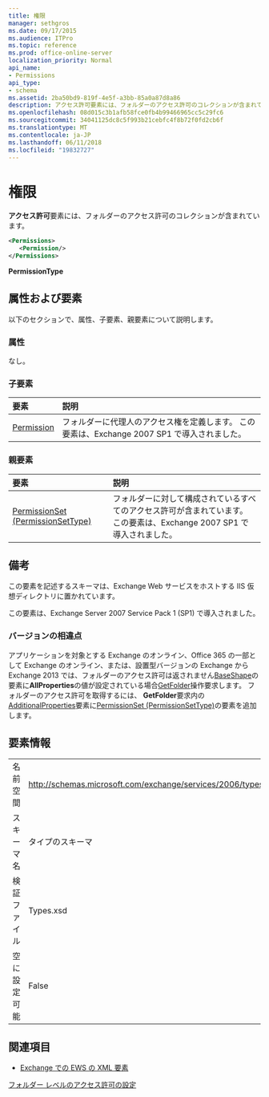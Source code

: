```yaml
---
title: 権限
manager: sethgros
ms.date: 09/17/2015
ms.audience: ITPro
ms.topic: reference
ms.prod: office-online-server
localization_priority: Normal
api_name:
- Permissions
api_type:
- schema
ms.assetid: 2ba50bd9-819f-4e5f-a3bb-85a0a87d8a86
description: アクセス許可要素には、フォルダーのアクセス許可のコレクションが含まれています。
ms.openlocfilehash: 08d015c3b1afb58fce0fb4b99466965cc5c29fc6
ms.sourcegitcommit: 34041125dc8c5f993b21cebfc4f8b72f0fd2cb6f
ms.translationtype: MT
ms.contentlocale: ja-JP
ms.lasthandoff: 06/11/2018
ms.locfileid: "19832727"
---
```

# <a name="permissions"></a>権限

**アクセス許可**要素には、フォルダーのアクセス許可のコレクションが含まれています。 
  
```XML
<Permissions>
   <Permission/>
</Permissions>
```

 **PermissionType**
## <a name="attributes-and-elements"></a>属性および要素

以下のセクションで、属性、子要素、親要素について説明します。
  
### <a name="attributes"></a>属性

なし。
  
### <a name="child-elements"></a>子要素

|**要素**|**説明**|
|:-----|:-----|
|[Permission](permission.md) <br/> |フォルダーに代理人のアクセス権を定義します。 この要素は、Exchange 2007 SP1 で導入されました。  <br/> |
   
### <a name="parent-elements"></a>親要素

|**要素**|**説明**|
|:-----|:-----|
|[PermissionSet (PermissionSetType)](permissionset-permissionsettype.md) <br/> |フォルダーに対して構成されているすべてのアクセス許可が含まれています。 この要素は、Exchange 2007 SP1 で導入されました。  <br/> |
   
## <a name="remarks"></a>備考

この要素を記述するスキーマは、Exchange Web サービスをホストする IIS 仮想ディレクトリに置かれています。
  
この要素は、Exchange Server 2007 Service Pack 1 (SP1) で導入されました。
  
### <a name="version-differences"></a>バージョンの相違点

アプリケーションを対象とする Exchange のオンライン、Office 365 の一部として Exchange のオンライン、または、設置型バージョンの Exchange から Exchange 2013 では、フォルダーのアクセス許可は返されません[BaseShape](baseshape.md)の要素に**AllProperties**の値が設定されている場合[GetFolder](getfolder-operation.md)操作要求します。 フォルダーのアクセス許可を取得するには、 **GetFolder**要求内の[AdditionalProperties](additionalproperties.md)要素に[PermissionSet (PermissionSetType)](permissionset-permissionsettype.md)の要素を追加します。 
  
## <a name="element-information"></a>要素情報

|||
|:-----|:-----|
|名前空間  <br/> |http://schemas.microsoft.com/exchange/services/2006/types  <br/> |
|スキーマ名  <br/> |タイプのスキーマ  <br/> |
|検証ファイル  <br/> |Types.xsd  <br/> |
|空に設定可能  <br/> |False  <br/> |
   
## <a name="see-also"></a>関連項目



- [Exchange での EWS の XML 要素](ews-xml-elements-in-exchange.md)


[フォルダー レベルのアクセス許可の設定](http://msdn.microsoft.com/library/c7530e86-5112-401c-b10a-9c054ae59f07%28Office.15%29.aspx)

